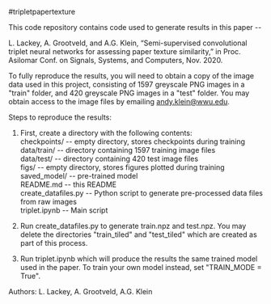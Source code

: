 #tripletpapertexture

This code repository contains code used to generate results in this paper --

L. Lackey, A. Grootveld, and A.G. Klein, “Semi-supervised convolutional triplet neural networks for assessing paper texture similarity,” in Proc. Asilomar Conf. on Signals, Systems, and Computers, Nov. 2020.

To fully reproduce the results, you will need to obtain a copy of the image data used in this project, consisting of 1597 greyscale PNG images in a "train" folder, and 420 greyscale PNG images in a "test" folder.  You may obtain access to the image files by emailing andy.klein@wwu.edu.  

Steps to reproduce the results:

1. First, create a directory with the following contents:<br>
    checkpoints/         -- empty directory, stores checkpoints during training<br>
    data/train/          -- directory containing 1597 training image files<br>
    data/test/           -- directory containing 420 test image files<br>
    figs/                -- empty directory, stores figures plotted during training<br>
    saved_model/         -- pre-trained model<br>
    README.md            -- this README<br>
    create_datafiles.py  -- Python script to generate pre-processed data files from raw images<br>
    triplet.ipynb        -- Main script<br>

2. Run create_datafiles.py to generate train.npz and test.npz.  You may delete the directories "train_tiled" and "test_tiled" which are created as part of this process.

3. Run triplet.ipynb which will produce the results the same trained model used in the paper.  To train your own model instead, set "TRAIN_MODE = True".  

Authors: L. Lackey, A. Grootveld, A.G. Klein
